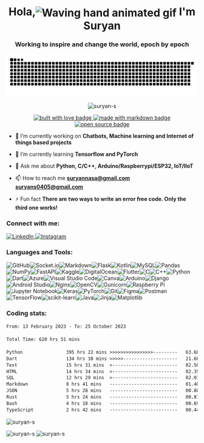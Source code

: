  <h1 align="center"> Hola,<img src="https://raw.githubusercontent.com/nixin72/nixin72/master/wave.gif" alt="Waving hand animated gif" height="45" width="45" align="center" /> I'm Suryan</h1>
<h3 align="center">Working to inspire and change the world, epoch by epoch</h3>

<picture>
  <source media="(prefers-color-scheme: dark)" srcset="https://raw.githubusercontent.com/suryan-s/suryan-s/output/github-contribution-grid-snake-dark.svg" />
  <source media="(prefers-color-scheme: light)" srcset="https://raw.githubusercontent.com/suryan-s/suryan-s/output/github-contribution-grid-snake.svg" />
  <img alt="github-snake" src="https://raw.githubusercontent.com/suryan-s/suryan-s/output/github-contribution-grid-snake-dark.svg" />
</picture>

<p align="center"> <img src="https://komarev.com/ghpvc/?username=suryan-s&label=Profile%20views&color=brightgreen&style=for-the-badge" alt="suryan-s" /> </p>

<p align="center">
  <a href="https://github.com/EddieHubCommunity" target="_blank" rel="noopener noreferrer">
    <img src="https://forthebadge.com/images/badges/built-with-love.svg" alt="built with love badge" />
 </a>
  <a href="https://github.com/EddieHubCommunity" target="_blank" rel="noopener noreferrer">
    <img src="https://forthebadge.com/images/badges/made-with-markdown.svg" alt="made with markdown badge" />
 </a>
  <a href="https://github.com/EddieHubCommunity" target="_blank" rel="noopener noreferrer">
    <img src="https://forthebadge.com/images/badges/open-source.svg" alt="open source badge" />
 </a>
</p>

- 🔭 I’m currently working on **Chatbots, Machine learning and Internet of things based projects**

- 🌱 I’m currently learning **Tensorflow and PyTorch**

- 💬 Ask me about **Python, C/C++, Arduino/Raspberrypi/ESP32, IoT/IIoT**

- 📫 How to reach me **suryannasa@gmail.com suryans0405@gmail.com**

- ⚡ Fun fact **There are two ways to write an error free code. Only the third one works!**

<h3 align="left">Connect with me:</h3>
<p align="left">
<a href="https://linkedin.com/in/suryansanal" target="blank">

![LinkedIn](https://img.shields.io/badge/linkedin-%230077B5.svg?style=for-the-badge&logo=linkedin&logoColor=white)</a><a href="https://www.instagram.com/me_suryan/" target="blank">
![Instagram](https://img.shields.io/badge/Instagram-%23E4405F.svg?style=for-the-badge&logo=Instagram&logoColor=white)
</a>
</p>

<h3 align="left">Languages and Tools:</h3>

![GitHub](https://img.shields.io/badge/github-%23121011.svg?style=for-the-badge&logo=github&logoColor=white)![Socket.io](https://img.shields.io/badge/Socket.io-black?style=for-the-badge&logo=socket.io&badgeColor=010101)![Markdown](https://img.shields.io/badge/markdown-%23000000.svg?style=for-the-badge&logo=markdown&logoColor=white)![Flask](https://img.shields.io/badge/flask-%23000.svg?style=for-the-badge&logo=flask&logoColor=white)![Kotlin](https://img.shields.io/badge/kotlin-%237F52FF.svg?style=for-the-badge&logo=kotlin&logoColor=white)![MySQL](https://img.shields.io/badge/mysql-%2300f.svg?style=for-the-badge&logo=mysql&logoColor=white)![Pandas](https://img.shields.io/badge/pandas-%23150458.svg?style=for-the-badge&logo=pandas&logoColor=white)![NumPy](https://img.shields.io/badge/numpy-%23013243.svg?style=for-the-badge&logo=numpy&logoColor=white)![FastAPI](https://img.shields.io/badge/FastAPI-005571?style=for-the-badge&logo=fastapi)![Kaggle](https://img.shields.io/badge/Kaggle-035a7d?style=for-the-badge&logo=kaggle&logoColor=white)![DigitalOcean](https://img.shields.io/badge/DigitalOcean-%230167ff.svg?style=for-the-badge&logo=digitalOcean&logoColor=white)![Flutter](https://img.shields.io/badge/Flutter-%2302569B.svg?style=for-the-badge&logo=Flutter&logoColor=white)![C](https://img.shields.io/badge/c-%2300599C.svg?style=for-the-badge&logo=c&logoColor=white)![C++](https://img.shields.io/badge/c++-%2300599C.svg?style=for-the-badge&logo=c%2B%2B&logoColor=white)![Python](https://img.shields.io/badge/python-3670A0?style=for-the-badge&logo=python&logoColor=ffdd54)![Dart](https://img.shields.io/badge/dart-%230175C2.svg?style=for-the-badge&logo=dart&logoColor=white)![Azure](https://img.shields.io/badge/azure-%230072C6.svg?style=for-the-badge&logo=microsoftazure&logoColor=white)![Visual Studio Code](https://img.shields.io/badge/Visual%20Studio%20Code-0078d7.svg?style=for-the-badge&logo=visual-studio-code&logoColor=white)![Canva](https://img.shields.io/badge/Canva-%2300C4CC.svg?style=for-the-badge&logo=Canva&logoColor=white)![Arduino](https://img.shields.io/badge/-Arduino-00979D?style=for-the-badge&logo=Arduino&logoColor=white)![Django](https://img.shields.io/badge/django-%23092E20.svg?style=for-the-badge&logo=django&logoColor=white)![Android Studio](https://img.shields.io/badge/Android%20Studio-3DDC84.svg?style=for-the-badge&logo=android-studio&logoColor=white)![Nginx](https://img.shields.io/badge/nginx-%23009639.svg?style=for-the-badge&logo=nginx&logoColor=white)![OpenCV](https://img.shields.io/badge/opencv-%23white.svg?style=for-the-badge&logo=opencv&logoColor=white)![Gunicorn](https://img.shields.io/badge/gunicorn-%298729.svg?style=for-the-badge&logo=gunicorn&logoColor=white)![Raspberry Pi](https://img.shields.io/badge/-RaspberryPi-C51A4A?style=for-the-badge&logo=Raspberry-Pi)![Jupyter Notebook](https://img.shields.io/badge/jupyter-%23FA0F00.svg?style=for-the-badge&logo=jupyter&logoColor=white)![Keras](https://img.shields.io/badge/Keras-%23D00000.svg?style=for-the-badge&logo=Keras&logoColor=white)![PyTorch](https://img.shields.io/badge/PyTorch-%23EE4C2C.svg?style=for-the-badge&logo=PyTorch&logoColor=white)![Git](https://img.shields.io/badge/git-%23F05033.svg?style=for-the-badge&logo=git&logoColor=white)![Figma](https://img.shields.io/badge/figma-%23F24E1E.svg?style=for-the-badge&logo=figma&logoColor=white)![Postman](https://img.shields.io/badge/Postman-FF6C37?style=for-the-badge&logo=postman&logoColor=white)![TensorFlow](https://img.shields.io/badge/TensorFlow-%23FF6F00.svg?style=for-the-badge&logo=TensorFlow&logoColor=white)![scikit-learn](https://img.shields.io/badge/scikit--learn-%23F7931E.svg?style=for-the-badge&logo=scikit-learn&logoColor=white)![Java](https://img.shields.io/badge/java-%23ED8B00.svg?style=for-the-badge&logo=java&logoColor=white)![Jinja](https://img.shields.io/badge/jinja-white.svg?style=for-the-badge&logo=jinja&logoColor=black)![Matplotlib](https://img.shields.io/badge/Matplotlib-%23ffffff.svg?style=for-the-badge&logo=Matplotlib&logoColor=black)

<p>
 
 <h3 align="left">Coding stats:</h3>

<!--START_SECTION:waka-->

```txt
From: 13 February 2023 - To: 25 October 2023

Total Time: 620 hrs 51 mins

Python                395 hrs 22 mins >>>>>>>>>>>>>>>>---------   63.68 %
Dart                  134 hrs 38 mins >>>>>--------------------   21.68 %
Text                  15 hrs 31 mins  >------------------------   02.50 %
HTML                  14 hrs 34 mins  >------------------------   02.35 %
SQL                   12 hrs 29 mins  >------------------------   02.01 %
Markdown              8 hrs 41 mins   -------------------------   01.40 %
JSON                  5 hrs 28 mins   -------------------------   00.88 %
Rust                  5 hrs 24 mins   -------------------------   00.87 %
Bash                  4 hrs 18 mins   -------------------------   00.69 %
TypeScript            2 hrs 42 mins   -------------------------   00.44 %
```

<!--END_SECTION:waka-->
</p>

<p><img align="center" src="https://github-readme-stats.vercel.app/api/top-langs?username=suryan-s&show_icons=true&locale=en&layout=compact&theme=synthwave&count_private=true" alt="suryan-s" /></p>

<p float="left">
  <img src="https://github-readme-stats.vercel.app/api?username=suryan-s&show_icons=true&locale=en&count_private=true&theme=synthwave" alt="suryan-s" />
  <img src="https://github-readme-streak-stats.herokuapp.com/?user=suryan-s&theme=synthwave" alt="suryan-s" />
</p>

